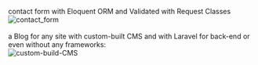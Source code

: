 contact form with Eloquent ORM and Validated with Request Classes
<br>
![contact_form](https://github.com/user-attachments/assets/6c8ba8e3-f3d5-4b74-9414-391c3e0fc49d)
<br>
<br>
a Blog for any site with custom-built CMS and with Laravel for back-end or even without any frameworks:
<br>
![custom-build-CMS](https://github.com/user-attachments/assets/0f463b91-3515-4316-96b4-4f4e940e98c0)
